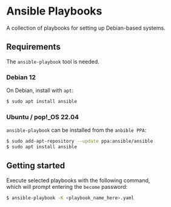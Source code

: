 # Ansible Playbooks

A collection of playbooks for setting up Debian-based systems.

## Requirements

The `ansible-playbook` tool is needed.

### Debian 12

On Debian, install with `apt`:

```bash
$ sudo apt install ansible
```

### Ubuntu / pop!_OS 22.04

`ansible-playbook` can be installed from the `anbible PPA`:

```bash
$ sudo add-apt-repository --update ppa:ansible/ansible
$ sudo apt install ansible
```

## Getting started

Execute selected playbooks with the following command,  
which will prompt entering the `become` password:

```bash
$ ansible-playbook -K <playbook_name_here>.yaml
```
